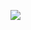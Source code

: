 <a href="https://github.com/Developer-Team-Organization" target="_blank"><img src="https://user-images.githubusercontent.com/118836061/206042974-af35ab55-70a5-4bef-885e-6163d5cf5815.png" target="_blank" align="center"></a>
